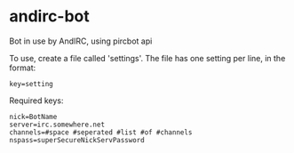 andirc-bot
==========

Bot in use by AndIRC, using pircbot api

To use, create a file called 'settings'. The file has one setting per line, in the format:

	key=setting

Required keys:
	
	nick=BotName
	server=irc.somewhere.net
	channels=#space #seperated #list #of #channels
	nspass=superSecureNickServPassword
